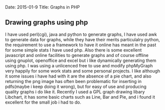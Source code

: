 Date: 2015-01-9
Title: Graphs in PHP

## Drawing graphs using php 

I have used perl(cgi), java and python to generate graphs, I have used awk to generate data for graphs, while they have their merits particulalry python, the requirement to use a framework to have it online has meant in the past for some simple stats I have used php. Also there is some excellent javascript and online facilities to generate graphs and of course offline using gnuplot, openoffice and excel but i like dynamically generating them using php.
I was using a unlicenced free to use and modify phpMyGraph very happily for some work stats and some personal projects. I like although it some issues i have had with it are the absence of a pie chart, and also returning the png image has often been problematic for inserting in pdfs(maybe i keep doing it wrong), but for easy of use and producing quality graphs i do like it.
Recently I used a GPL graph drawing libary Libchart, it has some basic charts such as Line, Bar and Pie, and i found it excellent for the small job i had to do.
